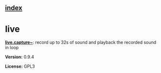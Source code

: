 [index](index.html) 
---

# live




[**live.capture\~**](live.capture~.html): record up to 32s of sound and playback the recorded sound in loop 


**Version:** 0.9.4

**License:** GPL3
